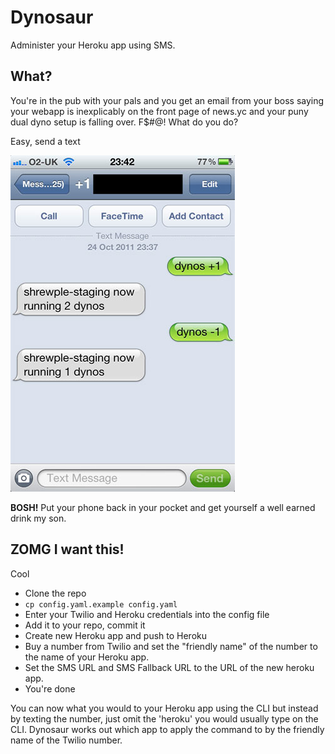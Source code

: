 # Dynosaur

Administer your Heroku app using SMS.

## What?

You're in the pub with your pals and you get an email from your boss saying your webapp is inexplicably on the front page of news.yc and your puny dual dyno setup is falling over. F$#@! What do you do?

Easy, send a text

![Scale via SMS](https://github.com/stevegraham/dynosaur/raw/master/photo.jpg)

__BOSH!__ Put your phone back in your pocket and get yourself a well earned drink my son.

## ZOMG I want this!

Cool

- Clone the repo
- `cp config.yaml.example config.yaml`
- Enter your Twilio and Heroku credentials into the config file
- Add it to your repo, commit it
- Create new Heroku app and push to Heroku
- Buy a number from Twilio and set the "friendly name" of the number to the name of your Heroku app.
- Set the SMS URL and SMS Fallback URL to the URL of the new heroku app.
- You're done

You can now what you would to your Heroku app using the CLI but instead by texting the number, just omit the 'heroku' you would usually type on the CLI. Dynosaur works out which app to apply the command to by the friendly name of the Twilio number.


